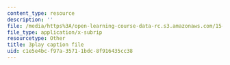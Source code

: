 ```yaml
---
content_type: resource
description: ''
file: /media/https%3A/open-learning-course-data-rc.s3.amazonaws.com/15-s12-blockchain-and-money-fall-2018/c1e5e4bcf97a35711bdc8f916435cc38_-cZPoqnRZq4.srt
file_type: application/x-subrip
resourcetype: Other
title: 3play caption file
uid: c1e5e4bc-f97a-3571-1bdc-8f916435cc38
---
```

